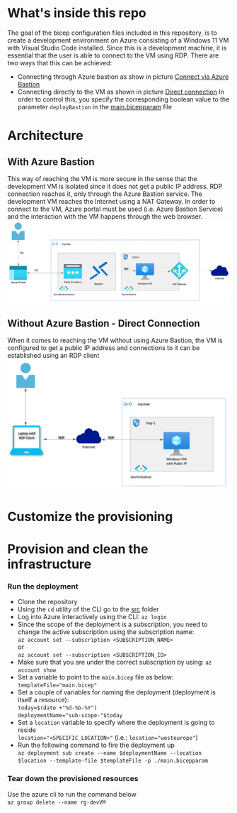 # What's inside this repo<a name="repo_content"></a>

The goal of the bicep configuration files included in this repository, is to create a development environment on Azure consisting of a Windows 11 VM with Visual Studio Code installed. Since this is a development machine, it is essential that the user is able to connect to the VM using RDP. There are two ways that this can be achieved:
- Connecting through Azure bastion as show in picture [Connect via Azure Bastion](#connect_bastion)
- Connecting directly to the VM as shown in picture [Direct connection](#connect_no_bastion)
In order to control this, you specify the corresponding boolean value to the parameter ```deployBastion``` in the [main.bicepparam](./main.bicepparam) file
# Architecture<a name="architecture"></a> 
## With Azure Bastion<a name="connect_bastion"></a> 
This way of reaching the VM is more secure in the sense that the development VM is isolated since it does not get a public IP address. RDP connection reaches it, only through the Azure Bastion service. The development VM reaches the Internet using a NAT Gateway. In order to connect to the VM, Azure portal must be used (i.e. Azure Bastion Service) and the interaction with the VM happens through the web browser. 
 ![Azure Bastion and NAT Gateway](/assets/images/Azure-DevVM-Win11-Bastion.png)
## Without Azure Bastion - Direct Connection<a name="connect_no_bastion"></a>
When it comes to reaching the VM without using Azure Bastion, the VM is configured to get a public IP address and connections to it can be established using an RDP client
![Azure Bastion and NAT Gateway](/assets/images/Azure-DevVM-Win11-NoBastion.png) 
# Customize the provisioning 
# Provision and clean the infrastructure<a name="run_scripts"></a>
### Run the deployment
- Clone the repository
- Using the ```cd``` utility of the CLI go to the [src](/src/) folder
- Log into Azure interactively using the CLI: ```az login```
- Since the scope of the deployment is a subscription, you need to change the active subscription using the subscription name: <br/> ```az account set --subscription <SUBSCRIPTION_NAME>```<br/>or<br/>```az account set --subscription <SUBSCRIPTION_ID>```
- Make sure that you are under the correct subscription by using: ```az account show```  
- Set a variable to point to the ```main.bicep``` file as below: <br/>
```templateFile="main.bicep"```
- Set a couple of variables for naming the deployment (deployment is itself a resource): <br/>```today=$(date +"%d-%b-%Y")```<br/>```deploymentName="sub-scope-"$today```
- Set a ```location``` variable to specify where the deployment is going to reside<br/>```location="<SPECIFIC_LOCATION>"``` (i.e.: ```location="westeurope"```)
- Run the following command to fire the deployment up<br/>
```az deployment sub create --name $deploymentName --location $location --template-file $templateFile -p ./main.bicepparam```
### Tear down the provisioned resources
Use the azure cli to run the command below<br/>
```az group delete --name rg-devVM```



